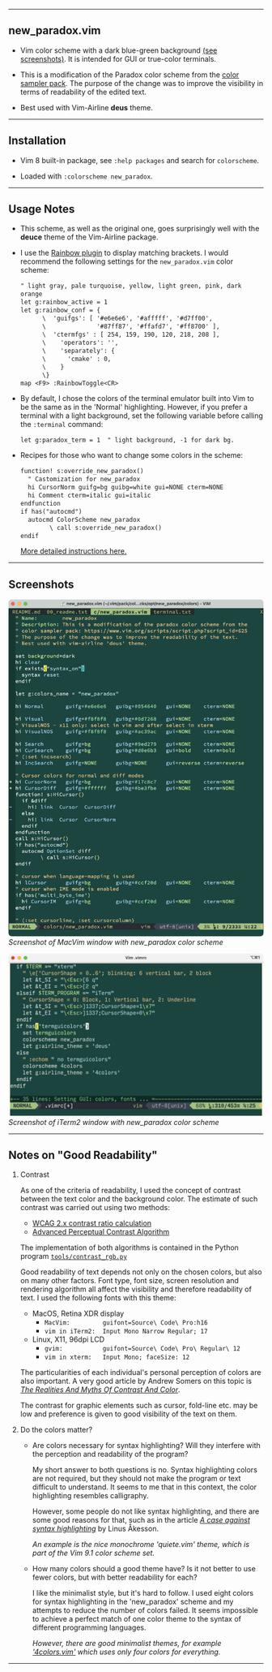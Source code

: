 ---------------------------------------------------------------------------
## new_paradox.vim

* Vim color scheme with a dark blue-green background
  [(see screenshots)](#screenshots).
  It is intended for GUI or true-color terminals.

* This is a modification of the Paradox color scheme from the
  [color sampler pack](
  https://www.vim.org/scripts/script.php?script_id=625).
  The purpose of the change was to improve the visibility in terms
  of readability of the edited text.

* Best used with Vim-Airline **deus** theme.

---------------------------------------------------------------------------
## Installation

* Vim 8 built-in package, see `:help packages` and search for
  `colorscheme`.

* Loaded with `:colorscheme new_paradox`.

---------------------------------------------------------------------------
## Usage Notes

* This scheme, as well as the original one, goes surprisingly well with
  the **deuce** theme of the Vim-Airline package.

* I use the [Rainbow plugin](https://github.com/luochen1990/rainbow)
  to display matching brackets. I would recommend the following settings
  for the `new_paradox.vim` color scheme:
  ```
  " light gray, pale turquoise, yellow, light green, pink, dark orange
  let g:rainbow_active = 1
  let g:rainbow_conf = {
        \  'guifgs': [ '#e6e6e6', '#afffff', '#d7ff00',
        \              '#87ff87', '#ffafd7', '#ff8700' ],
        \  'ctermfgs' : [ 254, 159, 190, 120, 218, 208 ],
        \	 'operators': '',
        \	 'separately': {
        \      'cmake' : 0,
        \	 }
        \}
  map <F9> :RainbowToggle<CR>
  ```

* By default, I chose the colors of the terminal emulator built into Vim
  to be the same as in the 'Normal' highlighting. However, if you prefer
  a terminal with a light background, set the following variable
  before calling the `:terminal` command:
  ```
  let g:paradox_term = 1  " light background, -1 for dark bg.
  ```

* Recipes for those who want to change some colors in the scheme:
   ```
   function! s:override_new_paradox()
     " Castomization for new_paradox
     hi CursorNorm guifg=bg guibg=white gui=NONE cterm=NONE
     hi Comment cterm=italic gui=italic
   endfunction
   if has("autocmd")
     autocmd ColorScheme new_paradox
           \ call s:override_new_paradox()
   endif
   ```
  [More detailed instructions here.](
https://github.com/vim/colorschemes/wiki/How-to-override-a-colorscheme%3F
)

---------------------------------------------------------------------------
## Screenshots
![](./new_paradox_macvim.png)\
_Screenshot of MacVim window with new_paradox color scheme_

![](./new_paradox_iTerm2.png)\
_Screenshot of iTerm2 window with new_paradox color scheme_

---------------------------------------------------------------------------
## Notes on "Good Readability"

1. Contrast

   As one of the criteria of readability, I used the concept of contrast
   between the text color and the background color. The estimate of such
   contrast was carried out using two methods:
   - [WCAG 2.x contrast ratio calculation](
   https://www.w3.org/TR/WCAG20/#contrast-ratiodef)
   - [Advanced Perceptual Contrast Algorithm](
   https://github.com/Myndex/SAPC-APCA)

   The implementation of both algorithms is contained in the Python
   program [`tools/contrast_rgb.py`](tools/contrast_rgb.py)

   Good readability of text depends not only on the chosen colors, but
   also on many other factors. Font type, font size, screen resolution
   and rendering algorithm all affect the visibility and therefore
   readability of text. I used the following fonts with this theme:
   * MacOS, Retina XDR display
     + `MacVim:         guifont=Source\ Code\ Pro:h16`
     + `vim in iTerm2:  Input Mono Narrow Regular; 17`
   * Linux, X11, 96dpi LCD
     + `gvim:           guifont=Source\ Code\ Pro\ Regular\ 12`
     + `vim in xterm:   Input Mono; faceSize: 12`

   The particularities of each individual's personal perception of colors
   are also important. A very good article by Andrew Somers on this topic
   is [*The Realities And Myths Of Contrast And Color*](
   https://www.smashingmagazine.com/2022/09/realities-myths-contrast-color/
   ).

   The contrast for graphic elements such as cursor, fold-line etc. may be
   low and preference is given to good visibility of the text on them.

2. Do the colors matter?

   * Are colors necessary for syntax highlighting? Will they interfere
     with the perception and readability of the program?

     My short answer to both questions is no. Syntax highlighting colors
     are not required, but they should not make the program or text
     difficult to understand. It seems to me that in this context, the
     color highlighting resembles calligraphy.

     However, some people do not like syntax highlighting, and there are
     some good reasons for that, such as in the article
     [*A case against syntax highlighting*](
     https://www.linusakesson.net/programming/syntaxhighlighting/
     ) by Linus Åkesson.

     _An example is the nice monochrome 'quiete.vim' theme,
     which is part of the Vim 9.1 color scheme set._

   * How many colors should a good theme have? Is it not better to use
     fewer colors, but with better readability for each?

     I like the minimalist style, but it's hard to follow. I used eight
     colors for syntax highlighting in the 'new_paradox' scheme
     and my attempts to reduce the number of colors failed.
     It seems impossible to achieve a perfect match of one color theme to
     the syntax of different programming languages.

     _However, there are good minimalist themes, for example
     ['4colors.vim'](https://github.com/mihaifm/4colors)
     which uses only four colors for everything._

---------------------------------------------------------------------------
